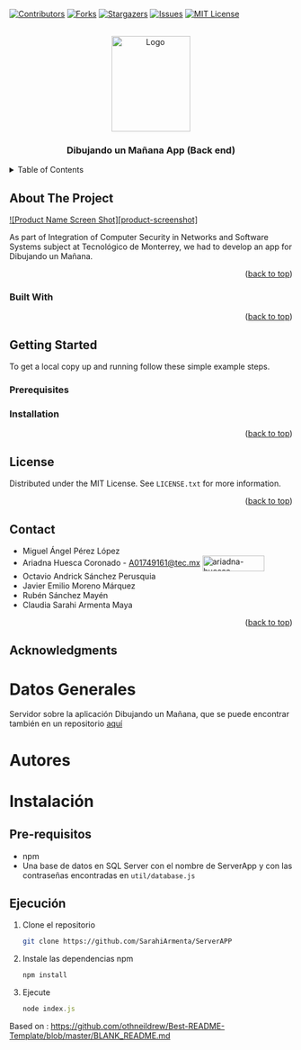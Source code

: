 <div id="top"></div>

[![Contributors][contributors-shield]][contributors-url]
[![Forks][forks-shield]][forks-url]
[![Stargazers][stars-shield]][stars-url]
[![Issues][issues-shield]][issues-url]
[![MIT License][license-shield]][license-url]


<br />
<div align="center">
  <a><img src="https://www.dibujando.org.mx/wp-content/uploads/2015/12/Logo-Fundacion.png" alt="Logo" width="140" height="170"/></a>

  <h3 align="center">Dibujando un Mañana App (Back end)</h3>

</div>



<!-- TABLE OF CONTENTS -->
<details>
  <summary>Table of Contents</summary>
  <ol>
    <li>
      <a href="#about-the-project">About The Project</a>
      <ul>
        <li><a href="#built-with">Built With</a></li>
      </ul>
    </li>
    <li>
      <a href="#getting-started">Getting Started</a>
      <ul>
        <li><a href="#prerequisites">Prerequisites</a></li>
        <li><a href="#installation">Installation</a></li>
      </ul>
    </li>
    <li><a href="#usage">Usage</a></li>
    <li><a href="#contributing">Contributing</a></li>
    <li><a href="#contact">Contact</a></li>
    <li><a href="#acknowledgments">Acknowledgments</a></li>
  </ol>
</details>



<!-- ABOUT THE PROJECT -->
## About The Project
<!--Add a real image of the project-->
[![Product Name Screen Shot][product-screenshot]](https://example.com)

As part of Integration of Computer Security in Networks and Software Systems subject at Tecnológico de Monterrey, we had to develop an app for Dibujando un Mañana.

<p align="right">(<a href="#top">back to top</a>)</p>

### Built With

<!--* [Next.js](https://nextjs.org/)
* [React.js](https://reactjs.org/)
* [Vue.js](https://vuejs.org/)
* [Angular](https://angular.io/)
* [Svelte](https://svelte.dev/)
* [Laravel](https://laravel.com)
* [Bootstrap](https://getbootstrap.com)
* [JQuery](https://jquery.com)-->

<p align="right">(<a href="#top">back to top</a>)</p>



<!-- GETTING STARTED -->
## Getting Started

To get a local copy up and running follow these simple example steps.

### Prerequisites

<!--This is an example of how to list things you need to use the software and how to install them.
* npm
  ```sh
  npm install npm@latest -g
  ```
-->
### Installation
<!--
1. Get a free API Key at [https://example.com](https://example.com)
2. Clone the repo
   ```sh
   git clone https://github.com/your_username_/Project-Name.git
   ```
3. Install NPM packages
   ```sh
   npm install
   ```
4. Enter your API in `config.js`
   ```js
   const API_KEY = 'ENTER YOUR API';
   ```
-->
<p align="right">(<a href="#top">back to top</a>)</p>



<!-- USAGE EXAMPLES -->



<!-- LICENSE -->
## License

Distributed under the MIT License. See `LICENSE.txt` for more information.

<p align="right">(<a href="#top">back to top</a>)</p>

<!-- CONTACT -->
## Contact

* Miguel Ángel Pérez López   		 
* Ariadna Huesca Coronado - A01749161@tec.mx <a href="https://linkedin.com/in/ariadna-huesca-coronado" target="blank"><img align="center" src="https://img.shields.io/badge/-LinkedIn-black.svg?style=for-the-badge&logo=linkedin&colorB=555" alt="ariadna-huesca-coronado" height="28" width="110" /></a>
* Octavio Andrick Sánchez Perusquia
* Javier Emilio Moreno Márquez
* Rubén Sánchez Mayén
* Claudia Sarahi Armenta Maya

<p align="right">(<a href="#top">back to top</a>)</p>



<!-- ACKNOWLEDGMENTS -->
## Acknowledgments

<!--Use this space to list resources you find helpful and would like to give credit to. I've included a few of my favorites to kick things off!

* [Choose an Open Source License](https://choosealicense.com)
* [GitHub Emoji Cheat Sheet](https://www.webpagefx.com/tools/emoji-cheat-sheet)
* [Malven's Flexbox Cheatsheet](https://flexbox.malven.co/)
* [Malven's Grid Cheatsheet](https://grid.malven.co/)
* [Img Shields](https://shields.io)
* [GitHub Pages](https://pages.github.com)
* [Font Awesome](https://fontawesome.com)
* [React Icons](https://react-icons.github.io/react-icons/search)

<p align="right">(<a href="#top">back to top</a>)</p>
-->


<!-- MARKDOWN LINKS & IMAGES -->
<!-- https://www.markdownguide.org/basic-syntax/#reference-style-links -->
[contributors-shield]: https://img.shields.io/github/contributors/SarahiArmenta/ServerAPP.svg?style=for-the-badge
[contributors-url]: https://github.com/SarahiArmenta/ServerAPP/graphs/contributors
[forks-shield]: https://img.shields.io/github/forks/SarahiArmenta/ServerAPP.svg?style=for-the-badge
[forks-url]: https://github.com/SarahiArmenta/ServerAPP/network/members
[stars-shield]: https://img.shields.io/github/stars/SarahiArmenta/ServerAPP.svg?style=for-the-badge
[stars-url]: https://github.com/SarahiArmenta/SarahiArmenta/stargazers
[issues-shield]: https://img.shields.io/github/issues/SarahiArmenta/ServerAPP.svg?style=for-the-badge
[issues-url]: https://github.com/SarahiArmenta/ServerAPP/issues
[license-shield]: https://img.shields.io/github/license/SarahiArmenta/ServerAPP.svg?style=for-the-badge
[license-url]: https://github.com/SarahiArmenta/ServerAPP/blob/master/LICENSE.txt






<!-- ABOUT THE PROJECT -->
# Datos Generales

Servidor sobre la aplicación Dibujando un Mañana, que se puede encontrar también en un repositorio [aquí](https://github.com/Maikindustries/AppDibujandoUnManana)
# Autores


<!-- GETTING STARTED -->
# Instalación

## Pre-requisitos

* npm
* Una base de datos en SQL Server con el nombre de ServerApp y con las contraseñas encontradas en `util/database.js`

## Ejecución 

1. Clone el repositorio
   ```sh
   git clone https://github.com/SarahiArmenta/ServerAPP
   ```
3. Instale las dependencias npm
   ```sh
   npm install
   ```
4. Ejecute 
   ```js
   node index.js
   ```




Based on : https://github.com/othneildrew/Best-README-Template/blob/master/BLANK_README.md
